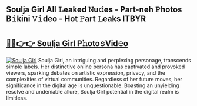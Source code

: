 ## Soulja Girl All 𝙻eaked 𝙽u𝚍es - Part-neh 𝙿hotos B𝚒kini 𝚅𝚒deo - Hot 𝙿art 𝙻eaks ITBYR

# <h2><a href="http://ld6ppx.urlbe.top/?page=Soulja+Girl">🔗🔗👉👉 Soulja Girl P𝚑oto𝚜Vid𝚎o</a></h2>

[![Soulja Girl](https://i.imgur.com/eBuTRDB.gif)](http://ld6ppx.urlbe.top/?page=Soulja+Girl)
Soulja Girl, an intriguing and perplexing personage, transcends simple labels. Her distinctive online persona has captivated and provoked viewers, sparking debates on artistic expression, privacy, and the complexities of virtual communities. Regardless of her future moves, her significance in the digital age is unquestionable. Boasting an unyielding resolve and undeniable allure, Soulja Girl potential in the digital realm is limitless.
